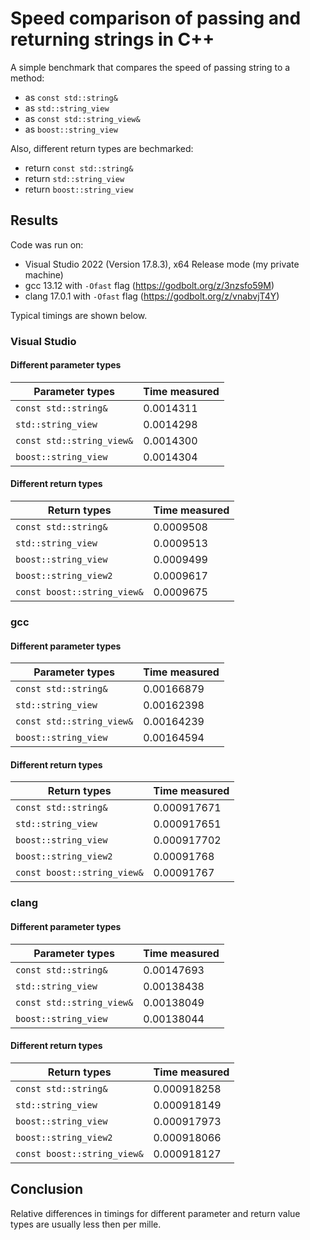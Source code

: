 # Speed comparison of passing and returning strings in C++

A simple benchmark that compares the speed of passing string to a method:
- as ```const std::string&```
- as ```std::string_view```
- as ```const std::string_view&```
- as ```boost::string_view```

Also, different return types are bechmarked:
- return ```const std::string&```
- return ```std::string_view```
- return ```boost::string_view```

## Results
Code was run on:
- Visual Studio 2022 (Version 17.8.3), x64 Release mode (my private machine)
- gcc 13.12 with ```-Ofast``` flag (https://godbolt.org/z/3nzsfo59M)
- clang 17.0.1 with ```-Ofast``` flag (https://godbolt.org/z/vnabvjT4Y)

Typical timings are shown below.

### Visual Studio
#### Different parameter types
| Parameter types         | Time measured |
|-------------------------|---------------|
| ```const std::string&```      | 0.0014311   |
| ```std::string_view```        | 0.0014298   |
| ```const std::string_view&``` | 0.0014300   |
| ```boost::string_view```      | 0.0014304   |
#### Different return types
| Return types             | Time measured |
|--------------------------|---------------|
| ```const std::string&``` | 0.0009508 |
| ```std::string_view```   | 0.0009513 |
| ```boost::string_view``` | 0.0009499 |
| ```boost::string_view2``` | 0.0009617 |
| ```const boost::string_view&``` | 0.0009675 |


### gcc
#### Different parameter types
| Parameter types         | Time measured |
|-------------------------|---------------|
| ```const std::string&```      | 0.00166879   |
| ```std::string_view```        | 0.00162398   |
| ```const std::string_view&``` | 0.00164239    |
| ```boost::string_view```      | 0.00164594   |
#### Different return types
| Return types            | Time measured |
|-------------------------|---------------|
| ```const std::string&``` | 0.000917671 |
| ```std::string_view``` | 0.000917651 |
| ```boost::string_view``` | 0.000917702 |
| ```boost::string_view2``` | 0.00091768 |
| ```const boost::string_view&``` | 0.00091767 |

### clang
#### Different parameter types
| Parameter types         | Time measured |
|-------------------------|---------------|
| ```const std::string&```      | 0.00147693   |
| ```std::string_view```        | 0.00138438   |
| ```const std::string_view&``` | 0.00138049   |
| ```boost::string_view```      | 0.00138044   |
#### Different return types
| Return types            | Time measured |
|-------------------------|---------------|
| ```const std::string&``` | 0.000918258 |
| ```std::string_view``` | 0.000918149 |
| ```boost::string_view``` | 0.000917973 |
| ```boost::string_view2``` | 0.000918066 |
| ```const boost::string_view&``` | 0.000918127 |


## Conclusion
Relative differences in timings for different parameter and return value types are usually less then per mille.
